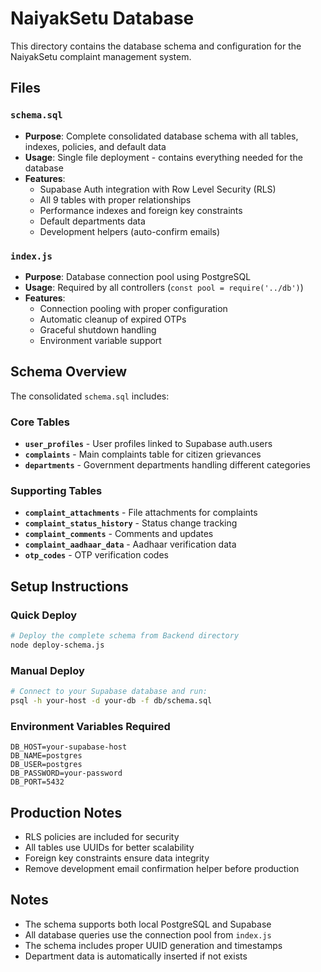# NaiyakSetu Database

This directory contains the database schema and configuration for the NaiyakSetu complaint management system.

## Files

### `schema.sql`
- **Purpose**: Complete consolidated database schema with all tables, indexes, policies, and default data
- **Usage**: Single file deployment - contains everything needed for the database
- **Features**: 
  - Supabase Auth integration with Row Level Security (RLS)
  - All 9 tables with proper relationships
  - Performance indexes and foreign key constraints
  - Default departments data
  - Development helpers (auto-confirm emails)

### `index.js`
- **Purpose**: Database connection pool using PostgreSQL
- **Usage**: Required by all controllers (`const pool = require('../db')`)
- **Features**: 
  - Connection pooling with proper configuration
  - Automatic cleanup of expired OTPs
  - Graceful shutdown handling
  - Environment variable support

## Schema Overview

The consolidated `schema.sql` includes:

### Core Tables
- **`user_profiles`** - User profiles linked to Supabase auth.users
- **`complaints`** - Main complaints table for citizen grievances  
- **`departments`** - Government departments handling different categories

### Supporting Tables
- **`complaint_attachments`** - File attachments for complaints
- **`complaint_status_history`** - Status change tracking
- **`complaint_comments`** - Comments and updates
- **`complaint_aadhaar_data`** - Aadhaar verification data
- **`otp_codes`** - OTP verification codes

## Setup Instructions

### Quick Deploy
```bash
# Deploy the complete schema from Backend directory
node deploy-schema.js
```

### Manual Deploy
```bash
# Connect to your Supabase database and run:
psql -h your-host -d your-db -f db/schema.sql
```

### Environment Variables Required
```env
DB_HOST=your-supabase-host
DB_NAME=postgres
DB_USER=postgres
DB_PASSWORD=your-password
DB_PORT=5432
```

## Production Notes

- RLS policies are included for security
- All tables use UUIDs for better scalability
- Foreign key constraints ensure data integrity
- Remove development email confirmation helper before production

## Notes

- The schema supports both local PostgreSQL and Supabase
- All database queries use the connection pool from `index.js`
- The schema includes proper UUID generation and timestamps
- Department data is automatically inserted if not exists